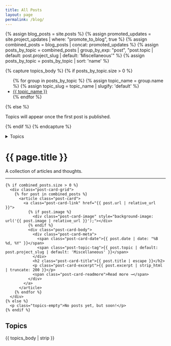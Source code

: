 ```yaml
---
title: All Posts
layout: page
permalink: /blog/
---
```


{% assign blog_posts = site.posts %}
{% assign promoted_updates = site.project_updates | where: "promote_to_blog", true %}
{% assign combined_posts = blog_posts | concat: promoted_updates %}
{% assign posts_by_topic = combined_posts | group_by_exp: "post", "post.topic | default: post.project_slug | default: 'Miscellaneous'" %}
{% assign posts_by_topic = posts_by_topic | sort: 'name' %}

{% capture topics_body %}
  {% if posts_by_topic.size > 0 %}
    <ul class="topics-list">
      {% for group in posts_by_topic %}
        {% assign topic_name = group.name %}
        {% assign topic_slug = topic_name | slugify: 'default' %}
        <li><a href="/topics/{{ topic_slug }}/">{{ topic_name }}</a></li>
      {% endfor %}
    </ul>
  {% else %}
    <p class="topics-empty">Topics will appear once the first post is published.</p>
  {% endif %}
{% endcapture %}

<div class="topics-collapsible">
  <details>
    <summary>Topics</summary>
    {{ topics_body | strip }}
  </details>
</div>

<div class="posts-page-container">
  <div class="posts-main-content">
    <h1>{{ page.title }}</h1>
    <p class="posts-intro">A collection of articles and thoughts.</p>
    <hr>

    {% if combined_posts.size > 0 %}
      <div class="post-card-grid">
        {% for post in combined_posts %}
          <article class="post-card">
            <a class="post-card-link" href="{{ post.url | relative_url }}">
              {% if post.image %}
                <div class="post-card-image" style="background-image: url('{{ post.image | relative_url }}');"></div>
              {% endif %}
              <div class="post-card-body">
                <div class="post-card-meta">
                  <span class="post-card-date">{{ post.date | date: "%B %d, %Y" }}</span>
                  <span class="post-topic-tag">{{ post.topic | default: post.project_slug | default: 'Miscellaneous' }}</span>
                </div>
                <h2 class="post-card-title">{{ post.title | escape }}</h2>
                <p class="post-card-excerpt">{{ post.excerpt | strip_html | truncate: 200 }}</p>
                <span class="post-card-readmore">Read more →</span>
              </div>
            </a>
          </article>
        {% endfor %}
      </div>
    {% else %}
      <p class="topics-empty">No posts yet, but soon!</p>
    {% endif %}
  </div>

  <aside class="topics-sidebar">
    <div class="topics-card">
      <h2 class="topics-heading">Topics</h2>
      {{ topics_body | strip }}
    </div>
  </aside>
</div>